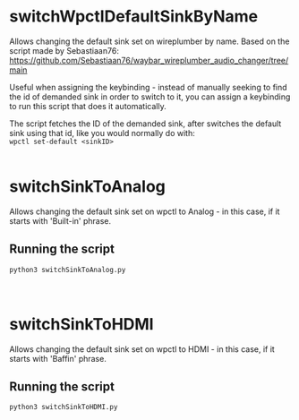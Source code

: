 # switchWpctlDefaultSinkByName 
Allows changing the default sink set on wireplumber by name. Based on the script made by Sebastiaan76: https://github.com/Sebastiaan76/waybar_wireplumber_audio_changer/tree/main

Useful when assigning the keybinding - instead of manually seeking to find the id of demanded sink in order to switch to it, you can assign a keybinding to run this script that does it automatically.

The script fetches the ID of the demanded sink, after switches the default sink using that id, like you would normally do with:<br>
<code>wpctl set-default &lt;sinkID&gt;</code>
<br><br>
<h1>switchSinkToAnalog</h1>
Allows changing the default sink set on wpctl to Analog - in this case, if it starts with 'Built-in' phrase. 

<h2>Running the script</h2>
<code>python3 switchSinkToAnalog.py</code>
<br><br><br>
<h1>switchSinkToHDMI</h1>
Allows changing the default sink set on wpctl to HDMI - in this case, if it starts with 'Baffin' phrase. 

<h2>Running the script</h2>
<code>python3 switchSinkToHDMI.py</code>
